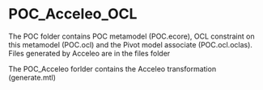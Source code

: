 # POC_Acceleo_OCL

The POC folder contains POC metamodel (POC.ecore), OCL constraint on this metamodel (POC.ocl) and the Pivot model associate (POC.ocl.oclas). Files generated by Acceleo are in the files folder

The POC_Acceleo forlder contains the Acceleo transformation (generate.mtl)
